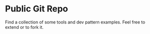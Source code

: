 Public Git Repo
============================================================

Find a collection of some tools and dev pattern examples.
Feel free to extend or to fork it.